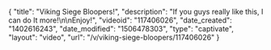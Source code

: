 {
    "title": "Viking Siege Bloopers!",
    "description": "If you guys really like this, I can do It more!\n\nEnjoy!",
    "videoid": "117406026",
    "date_created": "1402616243",
    "date_modified": "1506478303",
    "type": "captivate",
    "layout": "video",
    "url": "\/v\/viking-siege-bloopers\/117406026"
}
